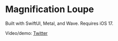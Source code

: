 # Magnification Loupe

Built with SwiftUI, Metal, and Wave. Requires iOS 17.

Video/demo: [Twitter](https://twitter.com/jmtrivedi/status/1669469698348699652)
